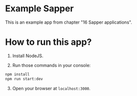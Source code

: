 # Example Sapper

This is an example app from chapter "16 Sapper applications".

# How to run this app?

1. Install NodeJS.

2. Run those commands in your console:

```bash
npm install
npm run start:dev
```

3. Open your browser at `localhost:3000`.
